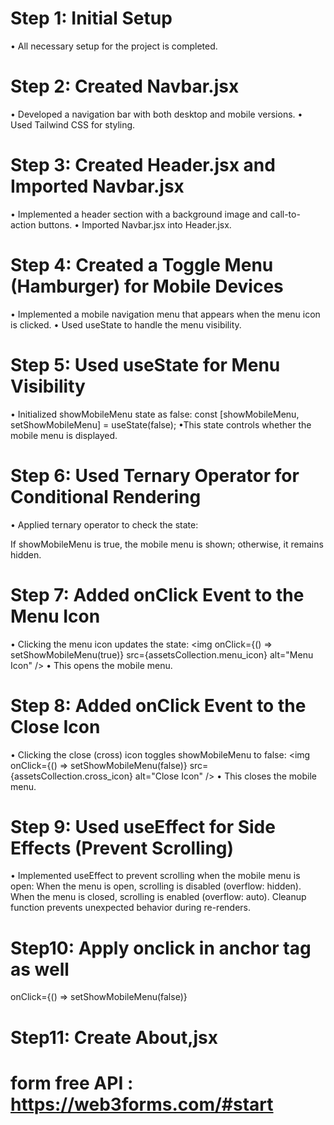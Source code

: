 # Step 1: Initial Setup
• All necessary setup for the project is completed.

# Step 2: Created Navbar.jsx
• Developed a navigation bar with both desktop and mobile versions.
• Used Tailwind CSS for styling.

# Step 3: Created Header.jsx and Imported Navbar.jsx
• Implemented a header section with a background image and call-to-action buttons.
• Imported Navbar.jsx into Header.jsx.

# Step 4: Created a Toggle Menu (Hamburger) for Mobile Devices
• Implemented a mobile navigation menu that appears when the menu icon is clicked.
• Used useState to handle the menu visibility.

# Step 5: Used useState for Menu Visibility
• Initialized showMobileMenu state as false:
  const [showMobileMenu, setShowMobileMenu] = useState(false);
•This state controls whether the mobile menu is displayed.

# Step 6: Used Ternary Operator for Conditional Rendering
• Applied ternary operator to check the state:
<div className={`md:hidden ${showMobileMenu ? "fixed w-full h-screen" : "hidden"}`}>
If showMobileMenu is true, the mobile menu is shown; otherwise, it remains hidden.

# Step 7: Added onClick Event to the Menu Icon
• Clicking the menu icon updates the state:
<img onClick={() => setShowMobileMenu(true)} src={assetsCollection.menu_icon} alt="Menu Icon" />
• This opens the mobile menu.

# Step 8: Added onClick Event to the Close Icon
• Clicking the close (cross) icon toggles showMobileMenu to false:
<img onClick={() => setShowMobileMenu(false)} src={assetsCollection.cross_icon} alt="Close Icon" />
• This closes the mobile menu.

# Step 9: Used useEffect for Side Effects (Prevent Scrolling)
• Implemented useEffect to prevent scrolling when the mobile menu is open:
When the menu is open, scrolling is disabled (overflow: hidden).
When the menu is closed, scrolling is enabled (overflow: auto).
Cleanup function prevents unexpected behavior during re-renders.

# Step10: Apply onclick in anchor tag as well
onClick={() => setShowMobileMenu(false)} 

# Step11: Create About,jsx

# form free API : https://web3forms.com/#start


